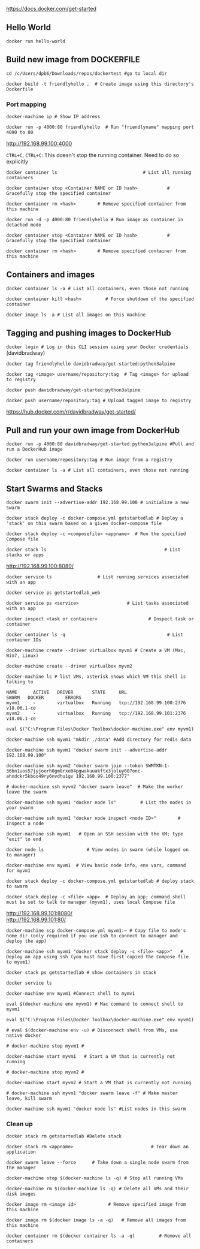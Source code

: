 https://docs.docker.com/get-started

## Hello World

`docker run hello-world`

## Build new image from DOCKERFILE

`cd /c/Users/dpb6/Downloads/repos/dockertest #go to local dir`

`docker build -t friendlyhello .  # Create image using this directory's Dockerfile`

### Port mapping

`docker-machine ip # Show IP address`

`docker run -p 4000:80 friendlyhello  # Run "friendlyname" mapping port 4000 to 80`

http://192.168.99.100:4000

`CTRL+C`, `CTRL+C`: This doesn't stop the running container. Need to do so explicitly

`docker container ls                                # List all running containers`

`docker container stop <Container NAME or ID hash>           # Gracefully stop the specified container`

`docker container rm <hash>        # Remove specified container from this machine`

`docker run -d -p 4000:80 friendlyhello # Run image as container in detached mode`

`docker container stop <Container NAME or ID hash>           # Gracefully stop the specified container`

`docker container rm <hash>        # Remove specified container from this machine`

## Containers and images

`docker container ls -a # List all containers, even those not running`

`docker container kill <hash>         # Force shutdown of the specified container`

`docker image ls -a # List all images on this machine`

## Tagging and pushing images to DockerHub

`docker login # Log in this CLI session using your Docker credentials` (davidbradway)

`docker tag friendlyhello davidbradway/get-started:python3alpine`

`docker tag <image> username/repository:tag  # Tag <image> for upload to registry`

`docker push davidbradway/get-started:python3alpine`

`docker push username/repository:tag # Upload tagged image to registry`

https://hub.docker.com/r/davidbradway/get-started/

## Pull and run your own image from DockerHub

`docker run -p 4000:80 davidbradway/get-started:python3alpine #Pull and run a DockerHub image`

`docker run username/repository:tag # Run image from a registry`

`docker container ls -a # List all containers, even those not running`

## Start Swarms and Stacks

`docker swarm init --advertise-addr 192.168.99.100 # initialize a new swarm`

`docker stack deploy -c docker-compose.yml getstartedlab # Deploy a 'stack' on this swarm based on a given docker-compose file`

`docker stack deploy -c <composefile> <appname>  # Run the specified Compose file`

`docker stack ls                                            # List stacks or apps`

http://192.168.99.100:8080/

`docker service ls                 # List running services associated with an app`

`docker service ps getstartedlab_web`

`docker service ps <service>                  # List tasks associated with an app`

`docker inspect <task or container>                   # Inspect task or container`

`docker container ls -q                                      # List container IDs`

`docker-machine create --driver virtualbox myvm1 # Create a VM (Mac, Win7, Linux)`

`docker-machine create --driver virtualbox myvm2`

`docker-machine ls # list VMs, asterisk shows which VM this shell is talking to`

`NAME      ACTIVE   DRIVER       STATE     URL                         SWARM   DOCKER        ERRORS`  
`myvm1     -        virtualbox   Running   tcp://192.168.99.100:2376           v18.06.1-ce`  
`myvm2     -        virtualbox   Running   tcp://192.168.99.101:2376           v18.06.1-ce`

`eval $("C:\Program Files\Docker Toolbox\docker-machine.exe" env myvm1)`

`docker-machine ssh myvm1 "mkdir ./data" #Add directory for redis data`

`docker-machine ssh myvm1 "docker swarm init --advertise-addr 192.168.99.100"`

`docker-machine ssh myvm2 "docker swarm join --token SWMTKN-1-36bn1uos57jyjoerh0gm8rxe04pgwakuuakftx3joluy607onc-ahxdckr5kboo49ry6nvdhu1gv 192.168.99.100:2377"`

`# docker-machine ssh myvm2 "docker swarm leave"  # Make the worker leave the swarm`

`docker-machine ssh myvm1 "docker node ls"         # List the nodes in your swarm`

`docker-machine ssh myvm1 "docker node inspect <node ID>"        # Inspect a node`

`docker-machine ssh myvm1   # Open an SSH session with the VM; type "exit" to end`

`docker node ls                # View nodes in swarm (while logged on to manager)`

`docker-machine env myvm1  # View basic node info, env vars, command for myvm1`

`docker stack deploy -c docker-compose.yml getstartedlab # deploy stack to swarm`

`docker stack deploy -c <file> <app>  # Deploy an app; command shell must be set to talk to manager (myvm1), uses local Compose file`

http://192.168.99.101:8080/  
http://192.168.99.101:80/

`docker-machine scp docker-compose.yml myvm1:~ # Copy file to node's home dir (only required if you use ssh to connect to manager and deploy the app)`

`docker-machine ssh myvm1 "docker stack deploy -c <file> <app>"   # Deploy an app using ssh (you must have first copied the Compose file to myvm1)`

`docker stack ps getstartedlab # show containers in stack`

`docker service ls`

`docker-machine env myvm1 #Connect shell to mymv1`

`eval $(docker-machine env myvm1) # Mac command to connect shell to myvm1`

`eval $("C:\Program Files\Docker Toolbox\docker-machine.exe" env myvm1)`

`# eval $(docker-machine env -u) # Disconnect shell from VMs, use native docker`

`# docker-machine stop myvm1 #`

`docker-machine start myvm1   # Start a VM that is currently not running`

`# docker-machine stop myvm2 #`

`docker-machine start myvm2 # Start a VM that is currently not running`

`# docker-machine ssh myvm1 "docker swarm leave -f" # Make master leave, kill swarm`

`docker-machine ssh myvm1 "docker node ls" #List nodes in this swarm`

### Clean up

`docker stack rm getstartedlab #Delete stack`

`docker stack rm <appname>                             # Tear down an application`

`docker swarm leave --force      # Take down a single node swarm from the manager`

`docker-machine stop $(docker-machine ls -q) # Stop all running VMs`

`docker-machine rm $(docker-machine ls -q) # Delete all VMs and their disk images`

`docker image rm <image id>            # Remove specified image from this machine`

`docker image rm $(docker image ls -a -q)   # Remove all images from this machine`

`docker container rm $(docker container ls -a -q)         # Remove all containers`
